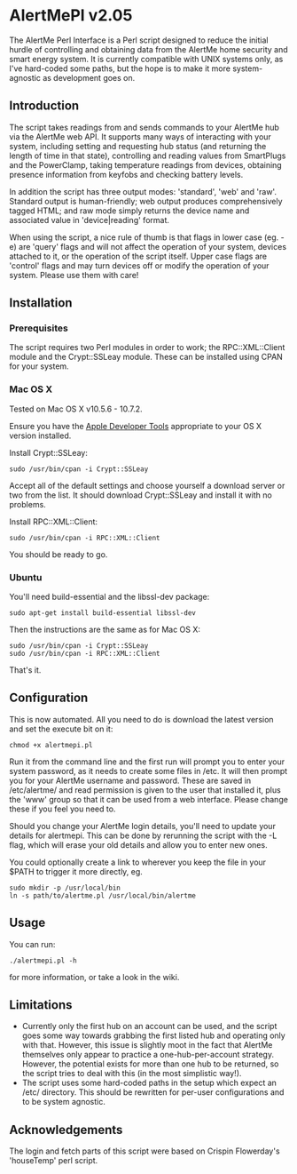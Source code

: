 AlertMePI v2.05
===============

The AlertMe Perl Interface is a Perl script designed to reduce the initial hurdle of controlling and obtaining data from the AlertMe home security and smart energy system. It is currently compatible with UNIX systems only, as I've hard-coded some paths, but the hope is to make it more system-agnostic as development goes on.


Introduction
------------

The script takes readings from and sends commands to your AlertMe hub via the AlertMe web API. It supports many ways of interacting with your system, including setting and requesting hub status (and returning the length of time in that state), controlling and reading values from SmartPlugs and the PowerClamp, taking temperature readings from devices, obtaining presence information from keyfobs and checking battery levels.

In addition the script has three output modes: 'standard', 'web' and 'raw'. Standard output is human-friendly; web output produces comprehensively tagged HTML; and raw mode simply returns the device name and associated value in 'device|reading' format.

When using the script, a nice rule of thumb is that flags in lower case (eg. -e) are 'query' flags and will not affect the operation of your system, devices attached to it, or the operation of the script itself. Upper case flags are 'control' flags and may turn devices off or modify the operation of your system. Please use them with care!


Installation
------------

### Prerequisites

The script requires two Perl modules in order to work; the RPC::XML::Client module and the Crypt::SSLeay module. These can be installed using CPAN for your system.

### Mac OS X

Tested on Mac OS X v10.5.6 - 10.7.2.

Ensure you have the [Apple Developer Tools](http://developer.apple.com/Tools/) appropriate to your OS X version installed.

Install Crypt::SSLeay:

	sudo /usr/bin/cpan -i Crypt::SSLeay

Accept all of the default settings and choose yourself a download server or two from the list. It should download Crypt::SSLeay and install it with no problems.

Install RPC::XML::Client:

	sudo /usr/bin/cpan -i RPC::XML::Client

You should be ready to go.

### Ubuntu

You'll need build-essential and the libssl-dev package:

	sudo apt-get install build-essential libssl-dev
	
Then the instructions are the same as for Mac OS X:

	sudo /usr/bin/cpan -i Crypt::SSLeay
	sudo /usr/bin/cpan -i RPC::XML::Client
	
That's it.


Configuration
-------------

This is now automated. All you need to do is download the latest version and set the execute bit on it:

	chmod +x alertmepi.pl

Run it from the command line and the first run will prompt you to enter your system password, as it needs to create some files in /etc. It will then prompt you for your AlertMe username and password. These are saved in /etc/alertme/ and read permission is given to the user that installed it, plus the 'www' group so that it can be used from a web interface. Please change these if you feel you need to.

Should you change your AlertMe login details, you'll need to update your details for alertmepi. This can be done by rerunning the script with the -L flag, which will erase your old details and allow you to enter new ones.

You could optionally create a link to wherever you keep the file in your $PATH to trigger it more directly, eg.

	sudo mkdir -p /usr/local/bin
	ln -s path/to/alertme.pl /usr/local/bin/alertme


Usage
-----

You can run: 

	./alertmepi.pl -h

for more information, or take a look in the wiki.


Limitations
-----------

* Currently only the first hub on an account can be used, and the script goes some way towards grabbing the first listed hub and operating only with that. However, this issue is slightly moot in the fact that AlertMe themselves only appear to practice a one-hub-per-account strategy. However, the potential exists for more than one hub to be returned, so the script tries to deal with this (in the most simplistic way!).
* The script uses some hard-coded paths in the setup which expect an /etc/ directory. This should be rewritten for per-user configurations and to be system agnostic.


Acknowledgements
----------------

The login and fetch parts of this script were based on Crispin Flowerday's 'houseTemp' perl script.